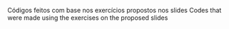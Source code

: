 Códigos feitos com base nos exercícios propostos nos slides
Codes that were made using the exercises on the proposed slides
